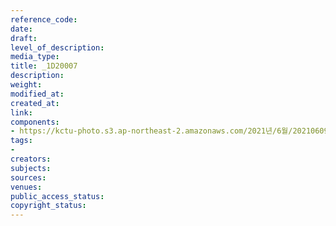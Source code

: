 ```yaml
---
reference_code: 
date: 
draft: 
level_of_description: 
media_type: 
title: _1D20007
description: 
weight: 
modified_at: 
created_at: 
link: 
components:
- https://kctu-photo.s3.ap-northeast-2.amazonaws.com/2021년/6월/20210609_산재사망+노동자+추모분향소+및+농성장+설치/_1D20007.jpg
tags:
- 
creators: 
subjects: 
sources: 
venues: 
public_access_status: 
copyright_status: 
---
```

